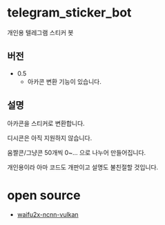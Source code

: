 # telegram_sticker_bot
개인용 텔레그램 스티커 봇

## 버전
- 0.5
    - 아카콘 변환 기능이 있습니다.

## 설명

아카콘을 스티커로 변환합니다.

디시콘은 아직 지원하지 않습니다.

움짤콘/그냥콘 50개씩 0~... 으로 나누어 만들어집니다.

개인용이라 아마 코드도 개판이고 설명도 불친절할 것입니다.

# open source
- [waifu2x-ncnn-vulkan](https://github.com/nihui/waifu2x-ncnn-vulkan)
